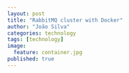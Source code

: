 ```yaml
---
layout: post
title: "RabbitMQ cluster with Docker"
author: "João Silva"
categories: technology
tags: [technology]
image:
  feature: container.jpg
published: true
---
```

